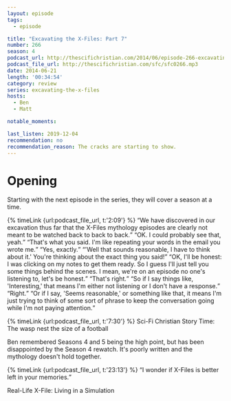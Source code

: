 ```yaml
---
layout: episode
tags:
  - episode

title: "Excavating the X-Files: Part 7"
number: 266
season: 4
podcast_url: http://thescifichristian.com/2014/06/episode-266-excavating-the-x-files-part-7/
podcast_file_url: http://thescifichristian.com/sfc/sfc0266.mp3
date: 2014-06-21
length: '00:34:54'
category: review
series: excavating-the-x-files
hosts:
  - Ben
  - Matt

notable_moments: 

last_listen: 2019-12-04
recommendation: no
recommendation_reason: The cracks are starting to show. 
---
```

# Opening
Starting with the next episode in the series, they will cover a season at a time. 

<div class="quote">
  {% timeLink {url:podcast_file_url, t:'2:09'} %}
  <q class="ben">We have discovered in our excavation thus far that the X-Files mythology episodes are clearly not meant to be watched back to back to back.</q>
  <q class="matt">OK. I could probably see that, yeah.</q>
  <q class="ben">That's what you said. I'm like repeating your words in the email you wrote me.</q>
  <q class="matt">Yes, exactly.</q>
  <q class="ben">'Well that sounds reasonable, I have to think about it.' You're thinking about the exact thing you said!</q>
  <q class="matt">OK, I'll be honest: I was clicking on my notes to get them ready. So I guess I'll just tell you some things behind the scenes. I mean, we're on an episode no one's listening to, let's be honest.</q>
  <q class="ben">That's right.</q>
  <q class="matt">So if I say things like, 'Interesting,' that means I'm either not listening or I don't have a response.</q>
  <q class="ben">Right.</q>
  <q class="matt">Or if I say, 'Seems reasonable,' or something like that, it means I'm just trying to think of some sort of phrase to keep the conversation going while I'm not paying attention.</q>
</div>

{% timeLink {url:podcast_file_url, t:'7:30'} %}  Sci-Fi Christian Story Time: The wasp nest the size of a football

Ben remembered Seasons 4 and 5 being the high point, but has been disappointed by the Season 4 rewatch. It's poorly written and the mythology doesn't hold together.

<div class="quote">
  {% timeLink {url:podcast_file_url, t:'23:13'} %}
  <q class="matt">I wonder if X-Files is better left in your memories.</q>
</div>

Real-Life X-File: Living in a Simulation